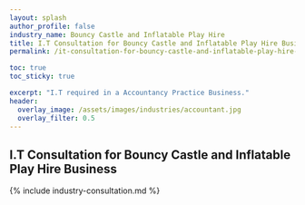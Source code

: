 ```yaml
---
layout: splash 
author_profile: false 
industry_name: Bouncy Castle and Inflatable Play Hire
title: I.T Consultation for Bouncy Castle and Inflatable Play Hire Business
permalink: /it-consultation-for-bouncy-castle-and-inflatable-play-hire-business

toc: true
toc_sticky: true

excerpt: "I.T required in a Accountancy Practice Business."
header:
  overlay_image: /assets/images/industries/accountant.jpg
  overlay_filter: 0.5 
---
```


## I.T Consultation for Bouncy Castle and Inflatable Play Hire Business

{% include industry-consultation.md %}
